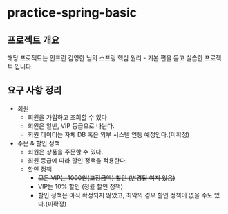 # practice-spring-basic

## 프로젝트 개요
해당 프로젝트는 인프런 김영한 님의 스프링 핵심 원리 - 기본 편을 듣고 실습한 프로젝트 입니다.

## 요구 사항 정리
* 회원
  * 회원을 가입하고 조회할 수 있다
  * 회원은 일반, VIP 등급으로 나뉜다.
  * 회원 데이터는 자체 DB 혹은 외부 시스템 연동 예정인다.(미확정)
* 주문 & 할인 정책
  * 회원은 상품을 주문할 수 있다.
  * 회원 등급에 따라 할인 정책을 적용한다.
  * 할인 정책
    * ~~모든 VIP는 1000원(고정금액) 할인 (변경될 여지 있음)~~
    * VIP는 10% 할인 (정률 할인 정책)
    * 할인 정책은 아직 확정되지 않았고, 최악의 경우 할인 정책이 없을 수도 있다.(미확정)
